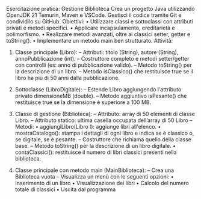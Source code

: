 Esercitazione pratica: Gestione Biblioteca
Crea un progetto Java utilizzando OpenJDK 21 Temurin, Maven e VSCode. Gestisci il codice
tramite Git e condividilo su GitHub.
Obiettivi:
• Utilizzare classi e sottoclassi con attributi privati e metodi specifici.
• Applicare incapsulamento, ereditarietà e polimorfismo.
• Realizzare metodi avanzati, oltre ai classici setter, getter e toString().
• Implementare un metodo main ben strutturato.
Attività:
1. Classe principale (Libro):
– Attributi: titolo (String), autore (String), annoPubblicazione (int).
– Costruttore completo e metodi setter/getter con controlli (es: anno di
pubblicazione valido).
– Metodo toString() per la descrizione di un libro.
– Metodo isClassico() che restituisce true se il libro ha più di 50 anni dalla
pubblicazione.
2. Sottoclasse (LibroDigitale):
– Estende Libro aggiungendo l'attributo privato dimensioneMB (double).
– Metodo aggiuntivo isPesante() che restituisce true se la dimensione è superiore
a 100 MB.

3. Classe di gestione (Biblioteca):
– Attributo: array di 50 elementi di classe Libro.
– Attributo statico: ultima casella occupata dell’array di 50 Libro
– Metodi:
• aggiungiLibro(Libro l): aggiunge libri all'elenco.
• mostraCatalogo(): stampa i dettagli di ogni libro e indica se è classico o,
se digitale, se è pesante.
– Costruttore che richiama quello della classe base.
– Metodo toString() per la descrizione di un libro digitale.
• contaClassici(): restituisce il numero di libri classici presenti nella
biblioteca.

4. Classe principale con metodo main (MainBiblioteca):
– Crea una Biblioteca vuota
– Visualizza un menù con le seguenti opzioni:
• Inserimento di un libro
• Visualizzazione dei libri
• Calcolo del numero totale di classici
• Uscita dal programma
